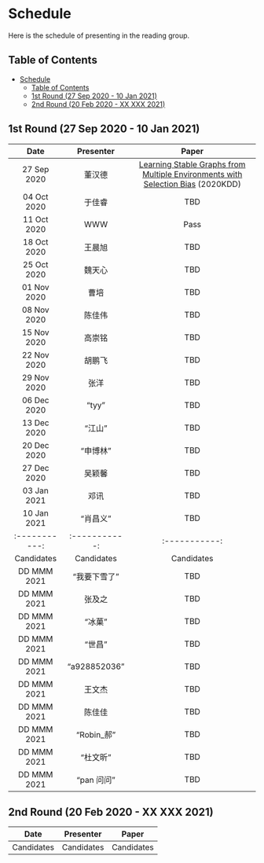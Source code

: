 # Schedule
Here is the schedule of presenting in the reading group.

## Table of Contents
- [Schedule](#schedule)
  - [Table of Contents](#table-of-contents)
  - [1st Round (27 Sep 2020 - 10 Jan 2021)](#1st-round-27-sep-2020---10-jan-2021)
  - [2nd Round (20 Feb 2020 - XX XXX 2021)](#2nd-round-20-feb-2020---xx-xxx-2021)

## 1st Round (27 Sep 2020 - 10 Jan 2021)
| Date | Presenter | Paper |
| :-----------: | :-----------: | :-----------: |
| 27 Sep 2020 | 董汉德 | [Learning Stable Graphs from Multiple Environments with Selection Bias](https://dl.acm.org/doi/abs/10.1145/3394486.3403270) (2020KDD) |
| 04 Oct 2020 | 于佳睿 | TBD |
| 11 Oct 2020 | WWW | Pass |
| 18 Oct 2020 | 王晨旭 | TBD |
| 25 Oct 2020 | 魏天心 | TBD |
| 01 Nov 2020 | 曹培 | TBD |
| 08 Nov 2020 | 陈佳伟 | TBD |
| 15 Nov 2020 | 高崇铭 | TBD |
| 22 Nov 2020 | 胡鹏飞 | TBD |
| 29 Nov 2020 | 张洋 | TBD |
| 06 Dec 2020 | “tyy” | TBD |
| 13 Dec 2020 | “江山” | TBD |
| 20 Dec 2020 | “申博林” | TBD |
| 27 Dec 2020 | 吴颖馨 | TBD |
| 03 Jan 2021 | 邓讯 | TBD |
| 10 Jan 2021 | “肖昌义” | TBD |
| :-----------: | :-----------: | :-----------: |
| Candidates | Candidates | Candidates |
| DD MMM 2021 | “我要下雪了” | TBD |
| DD MMM 2021 | 张及之 | TBD |
| DD MMM 2021 | “冰菓” | TBD |
| DD MMM 2021 | “世昌” | TBD |
| DD MMM 2021 | “a928852036” | TBD |
| DD MMM 2021 | 王文杰 | TBD |
| DD MMM 2021 | 陈佳佳 | TBD |
| DD MMM 2021 | “Robin_郝” | TBD |
| DD MMM 2021 | “杜文昕” | TBD |
| DD MMM 2021 | “pan 问问” | TBD |

## 2nd Round (20 Feb 2020 - XX XXX 2021)
| Date | Presenter | Paper |
| :-----------: | :-----------: | :-----------: |
| Candidates | Candidates | Candidates |
